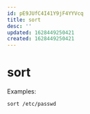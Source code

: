 ```yaml
---
id: pE9JUfC4I41Y9jF4YYVcq
title: sort
desc: ''
updated: 1628449250421
created: 1628449250421
---
```

# sort
Examples:

`sort /etc/passwd`
